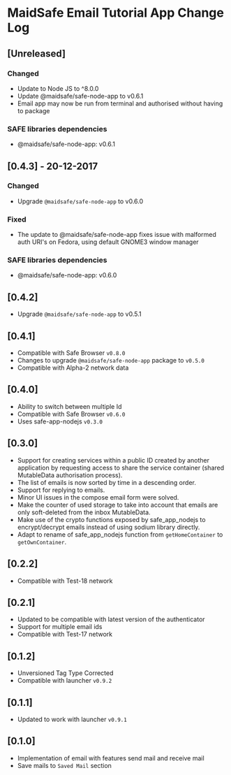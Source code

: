 # MaidSafe Email Tutorial App Change Log

## [Unreleased]
### Changed
- Update to Node JS to ^8.0.0
- Update @maidsafe/safe-node-app to v0.6.1
- Email app may now be run from terminal and authorised without having to package

### SAFE libraries dependencies
- @maidsafe/safe-node-app: v0.6.1

## [0.4.3] - 20-12-2017
### Changed
- Upgrade `@maidsafe/safe-node-app` to v0.6.0

### Fixed
- The update to @maidsafe/safe-node-app fixes issue with malformed auth URI's on Fedora, using default GNOME3 window manager

### SAFE libraries dependencies
- @maidsafe/safe-node-app: v0.6.0

## [0.4.2]

- Upgrade `@maidsafe/safe-node-app` to v0.5.1

## [0.4.1]

- Compatible with Safe Browser `v0.8.0`
- Changes to upgrade `@maidsafe/safe-node-app` package to `v0.5.0`
- Compatible with Alpha-2 network data

## [0.4.0]

- Ability to switch between multiple Id
- Compatible with Safe Browser `v0.6.0`
- Uses safe-app-nodejs `v0.3.0`

## [0.3.0]

- Support for creating services within a public ID created by another application by requesting access to share the service container (shared MutableData authorisation process).
- The list of emails is now sorted by time in a descending order.
- Support for replying to emails.
- Minor UI issues in the compose email form were solved.
- Make the counter of used storage to take into account that emails are only soft-deleted from the inbox MutableData.
- Make use of the crypto functions exposed by safe_app_nodejs to encrypt/decrypt emails instead of using sodium library directly.
- Adapt to rename of safe_app_nodejs function from `getHomeContainer` to `getOwnContainer`.

## [0.2.2]

- Compatible with Test-18 network

## [0.2.1]

- Updated to be compatible with latest version of the authenticator
- Support for multiple email ids
- Compatible with Test-17 network

## [0.1.2]

- Unversioned Tag Type Corrected
- Compatible with launcher `v0.9.2`

## [0.1.1]

- Updated to work with launcher `v0.9.1`

## [0.1.0]

- Implementation of email with features send mail and receive mail
- Save mails to `Saved Mail` section
